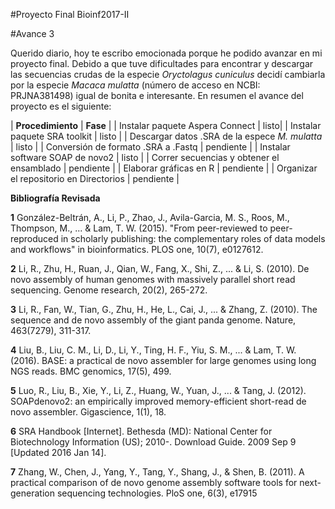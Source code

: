 #Proyecto Final Bioinf2017-II

#Avance 3

Querido diario, hoy te escribo emocionada porque he podido avanzar en mi proyecto final. Debido a que tuve dificultades para encontrar y descargar las secuencias crudas de la especie *Oryctolagus cuniculus* decidí cambiarla por la especie *Macaca mulatta* (número de acceso en NCBI: PRJNA381498) igual de bonita e interesante. 
En resumen el avance del proyecto es el siguiente:

| **Procedimiento** | **Fase** |
| Instalar paquete Aspera Connect | listo|
| Instalar paquete SRA toolkit | listo |
| Descargar datos .SRA de la espece *M. mulatta* | listo | 
| Conversión de formato .SRA a .Fastq | pendiente |
| Instalar software SOAP de novo2 | listo |
| Correr secuencias y obtener el ensamblado | pendiente |
| Elaborar gráficas en R | pendiente |
| Organizar el repositorio en Directorios | pendiente |

**Bibliografía Revisada**

**1** González-Beltrán, A., Li, P., Zhao, J., Avila-Garcia, M. S., Roos, M., Thompson, M., ... & Lam, T. W. (2015). "From peer-reviewed to peer-reproduced in scholarly publishing: the complementary roles of data models and workflows" in bioinformatics. PLOS one, 10(7), e0127612.

**2** Li, R., Zhu, H., Ruan, J., Qian, W., Fang, X., Shi, Z., ... & Li, S. (2010). De novo assembly of human genomes with massively parallel short read sequencing. Genome research, 20(2), 265-272.

**3** Li, R., Fan, W., Tian, G., Zhu, H., He, L., Cai, J., ... & Zhang, Z. (2010). The sequence and de novo assembly of the giant panda genome. Nature, 463(7279), 311-317.

**4** Liu, B., Liu, C. M., Li, D., Li, Y., Ting, H. F., Yiu, S. M., ... & Lam, T. W. (2016). BASE: a practical de novo assembler for large genomes using long NGS reads. BMC genomics, 17(5), 499.

**5** Luo, R., Liu, B., Xie, Y., Li, Z., Huang, W., Yuan, J., ... & Tang, J. (2012). SOAPdenovo2: an empirically improved memory-efficient short-read de novo assembler. Gigascience, 1(1), 18.

**6** SRA Handbook [Internet]. Bethesda (MD): National Center for Biotechnology Information (US); 2010-. Download Guide. 2009 Sep 9 [Updated 2016 Jan 14].

**7** Zhang, W., Chen, J., Yang, Y., Tang, Y., Shang, J., & Shen, B. (2011). A practical comparison of de novo genome assembly software tools for next-generation sequencing technologies. PloS one, 6(3), e17915
